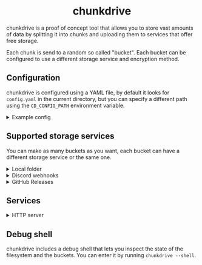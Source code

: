 <div align="center">

# chunkdrive

</div>

chunkdrive is a proof of concept tool that allows you to store vast amounts of data by splitting it into chunks and uploading them to services that offer free storage.

Each chunk is send to a random so called "bucket". Each bucket can be configured to use a different storage service and encryption method.

## Configuration

chunkdrive is configured using a YAML file, by default it looks for `config.yaml` in the current directory, but you can specify a different path using the `CD_CONFIG_PATH` environment variable.

<details>
<summary>Example config</summary>

```yaml
buckets:
  some_name_you_choose:
    source:
      type: local
      folder: /path/to/folder
      max_size: 1000000000 # optional
    encryption:
      type: aes
      key: your_encryption_key
  some_other_name_you_choose:
    source:
      type: discord_webhook
        url: https://discord.com/api/webhooks/1234567890/abcdefghijklmnopqrstuvwxyz
    encryption:  # if you want to use none, you can omit this section
      type: none
services:
  - type: http
    port: 8080
```

</details>

## Supported storage services

You can make as many buckets as you want, each bucket can have a different storage service or the same one.

<details>
<summary>Local folder</summary>

```yaml
buckets:
  some_name_you_choose:
    source:
      type: local
      folder: /path/to/folder
      max_size: 1000000000 # optional
```

</details>

<details>
<summary>Discord webhooks</summary>

```yaml
buckets:
  some_name_you_choose:
    source:
      type: discord_webhook
        url: https://discord.com/api/webhooks/1234567890/abcdefghijklmnopqrstuvwxyz
```

</details>

<details>
<summary>GitHub Releases</summary>

```yaml
buckets:
  some_name_you_choose:
    source:
      type: github_release
      user: your_github_username
      repo: your_github_repo
      pat: your_github_personal_access_token
```

`pat` should have the `repo` scope, so it can create releases and upload files to them.

</details>

## Services

<details>
<summary>HTTP server</summary>

```yaml
services:
  - type: http
    port: 8080
    address: 127.0.0.1  # optional
    see_root: true  # optional
    readonly: false  # optional
    style_path: ./style.css  # optional
```

- `address` specifies the address to listen on.
- `see_root` makes the `/` directory visible. Useful if you want to make a share server where users need to explicitly specify the descriptor to access data.
- `readonly` makes the server read-only.
- `style_path` specifies a path to a CSS file that will be used to style the web interface. Tip: if you want to make minor changes, you should edit [./style/src/config.css](./style/src/config.css) and run `npm run build` to generate a new CSS file.
The HTTP server does not handle authentication or SSL. It was designed to be used behind a reverse proxy like nginx.

It does not use any JavaScript :sunglasses:

### Preview

![HTTP server preview](https://github.com/C10udburst/chunkdrive/assets/18114966/c7131fd8-a54e-47a5-837e-ce972c68db31)

</details>

## Debug shell

chunkdrive includes a debug shell that lets you inspect the state of the filesystem and the buckets. You can enter it by running `chunkdrive --shell`.